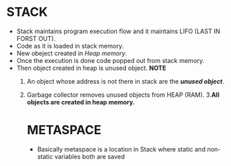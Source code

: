 # STACK
- Stack maintains program execution flow and it maintains LIFO (LAST IN FORST OUT).
- Code as it is loaded in stack memory.
- New obeject created in _Heap memory_.
- Once the execution is done code popped out from stack memory.
- Then object created in heap is unused object.
  **NOTE**
  1. An object whose address is not there in stack are the **_unused object_**.
  2. Garbage collector removes unused objects from HEAP (RAM).
  3.**All objects are created in heap memory.**

     # METASPACE

     - Basically metaspace is a location in Stack where static and non-static variables both are saved
